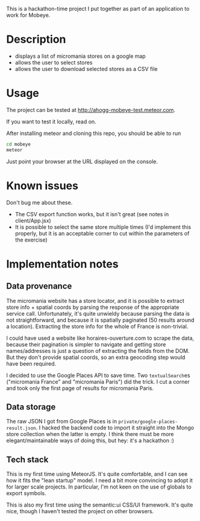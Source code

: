This is a hackathon-time project I put together as part of an application to work for Mobeye.

# Description

* displays a list of micromania stores on a google map
* allows the user to select stores
* allows the user to download selected stores as a CSV file

# Usage

The project can be tested at http://ahogg-mobeye-test.meteor.com.

If you want to test it locally, read on.

After installing meteor and cloning this repo, you should be able to run

```bash
cd mobeye
meteor
```

Just point your browser at the URL displayed on the console.

# Known issues

Don't bug me about these.

* The CSV export function works, but it isn't great (see notes in client/App.jsx)
* It is possible to select the same store multiple times (I'd implement this properly, but it is an acceptable corner to cut within the parameters of the exercise)

# Implementation notes

## Data provenance

The micromania website has a store locator, and it is possible to extract store info + spatial coords by parsing the response of the appropriate service call. Unfortunately, it's quite unwieldy because parsing the data is not straightforward, and because it is spatially paginated (50 results around a location). Extracting the store info for the whole of France is non-trivial.

I could have used a website like horaires-ouverture.com to scrape the data, because their pagination is simpler to navigate and getting store names/addresses is just a question of extracting the fields from the DOM. But they don't provide spatial coords, so an extra geocoding step would have been required.

I decided to use the Google Places API to save time. Two `textualSearch`es ("micromania France" and "micromania Paris") did the trick. I cut a corner and took only the first page of results for micromania Paris.

## Data storage

The raw JSON I got from Google Places is in `private/google-places-result.json`. I hacked the backend code to import it straight into the Mongo store collection when the latter is empty. I think there must be more elegant/maintainable ways of doing this, but hey: it's a hackathon :)

## Tech stack

This is my first time using MeteorJS. It's quite comfortable, and I can see how it fits the "lean startup" model. I need a bit more convincing to adopt it for larger scale projects. In particular, I'm not keen on the use of globals to export symbols.

This is also my first time using the semantic:ui CSS/UI framework. It's quite nice, though I haven't tested the project on other browsers.
